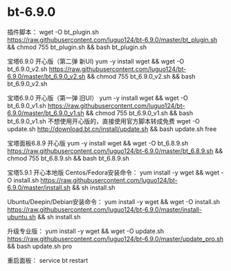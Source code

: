 # bt-6.9.0
插件脚本：
wget -O bt_plugin.sh https://raw.githubusercontent.com/luguo124/bt-6.9.0/master/bt_plugin.sh && chmod 755 bt_plugin.sh && bash bt_plugin.sh

宝塔6.9.0 开心版（第二弹 新UI)
yum -y install wget && wget -O bt_6.9.0_v2.sh https://raw.githubusercontent.com/luguo124/bt-6.9.0/master/bt_6.9.0_v2.sh && chmod 755 bt_6.9.0_v2.sh && bash bt_6.9.0_v2.sh

宝塔6.9.0 开心版（第一弹 旧UI）
yum -y install wget && wget -O bt_6.9.0_v1.sh https://raw.githubusercontent.com/luguo124/bt-6.9.0/master/bt_6.9.0_v1.sh && chmod 755 bt_6.9.0_v1.sh && bash bt_6.9.0_v1.sh
不想使用开心版的，直接使用官方脚本转成免费
wget -O update.sh http://download.bt.cn/install/update.sh && bash update.sh free

宝塔面板6.8.9 开心版
yum -y install wget && wget -O bt_6.8.9.sh https://raw.githubusercontent.com/luguo124/bt-6.9.0/master/bt_6.8.9.sh && chmod 755 bt_6.8.9.sh && bash bt_6.8.9.sh

宝塔5.9.1 开心本地版
Centos/Fedora安装命令：
yum install -y wget && wget -O install.sh https://raw.githubusercontent.com/luguo124/bt-6.9.0/master/install.sh && sh install.sh

Ubuntu/Deepin/Debian安装命令：
yum install -y wget && wget -O install.sh https://raw.githubusercontent.com/luguo124/bt-6.9.0/master/install-ubuntu.sh && sh install.sh

升级专业版：
yum install -y wget && wget -O update.sh https://raw.githubusercontent.com/luguo124/bt-6.9.0/master/update_pro.sh && bash update.sh pro

重启面板：
service bt restart

